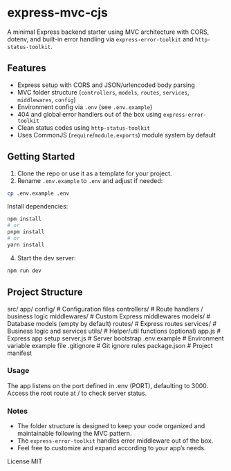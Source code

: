 # express-mvc-cjs

A minimal Express backend starter using MVC architecture with CORS, dotenv, and built-in error handling via `express-error-toolkit` and `http-status-toolkit`.

## Features

- Express setup with CORS and JSON/urlencoded body parsing
- MVC folder structure (`controllers`, `models`, `routes`, `services`, `middlewares`, `config`)
- Environment config via `.env` (see `.env.example`)
- 404 and global error handlers out of the box using `express-error-toolkit`
- Clean status codes using `http-status-toolkit`
- Uses CommonJS (`require`/`module.exports`) module system by default

## Getting Started

1. Clone the repo or use it as a template for your project.
2. Rename `.env.example` to `.env` and adjust if needed:

```bash
cp .env.example .env
```

Install dependencies:

```bash
npm install
# or
pnpm install
# or
yarn install
```

4. Start the dev server:

```bash
npm run dev
```

## Project Structure

src/
app/
config/ # Configuration files
controllers/ # Route handlers / business logic
middlewares/ # Custom Express middlewares
models/ # Database models (empty by default)
routes/ # Express routes
services/ # Business logic and services
utils/ # Helper/util functions (optional)
app.js # Express app setup
server.js # Server bootstrap
.env.example # Environment variable example file
.gitignore # Git ignore rules
package.json # Project manifest

### Usage

The app listens on the port defined in .env (PORT), defaulting to 3000.
Access the root route at / to check server status.

### Notes

- The folder structure is designed to keep your code organized and maintainable following the MVC pattern.
- The `express-error-toolkit` handles error middleware out of the box.
- Feel free to customize and expand according to your app’s needs.

License
MIT
